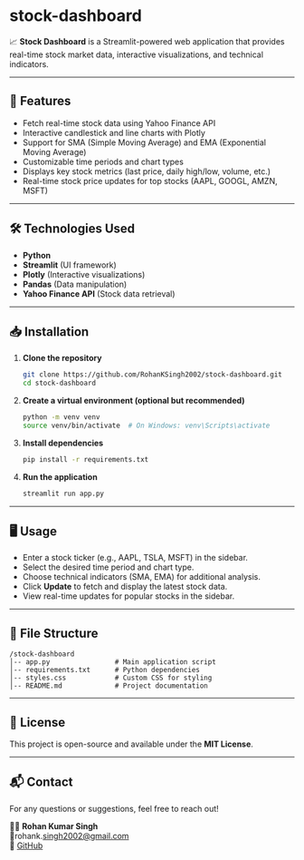 # stock-dashboard

📈 **Stock Dashboard** is a Streamlit-powered web application that provides real-time stock market data, interactive visualizations, and technical indicators.

---

## 🚀 Features

- Fetch real-time stock data using Yahoo Finance API
- Interactive candlestick and line charts with Plotly
- Support for SMA (Simple Moving Average) and EMA (Exponential Moving Average)
- Customizable time periods and chart types
- Displays key stock metrics (last price, daily high/low, volume, etc.)
- Real-time stock price updates for top stocks (AAPL, GOOGL, AMZN, MSFT)

---

## 🛠️ Technologies Used

- **Python**
- **Streamlit** (UI framework)
- **Plotly** (Interactive visualizations)
- **Pandas** (Data manipulation)
- **Yahoo Finance API** (Stock data retrieval)

---

## 📥 Installation

1. **Clone the repository**

   ```sh
   git clone https://github.com/RohanKSingh2002/stock-dashboard.git
   cd stock-dashboard
   ```

2. **Create a virtual environment (optional but recommended)**

   ```sh
   python -m venv venv
   source venv/bin/activate  # On Windows: venv\Scripts\activate
   ```

3. **Install dependencies**

   ```sh
   pip install -r requirements.txt
   ```

4. **Run the application**

   ```sh
   streamlit run app.py
   ```

---

## 🖥️ Usage

- Enter a stock ticker (e.g., AAPL, TSLA, MSFT) in the sidebar.
- Select the desired time period and chart type.
- Choose technical indicators (SMA, EMA) for additional analysis.
- Click **Update** to fetch and display the latest stock data.
- View real-time updates for popular stocks in the sidebar.

---

## 📄 File Structure

```
/stock-dashboard
│-- app.py                # Main application script
│-- requirements.txt      # Python dependencies
│-- styles.css            # Custom CSS for styling
│-- README.md             # Project documentation
```

---

## 📜 License

This project is open-source and available under the **MIT License**.

---

## 📬 Contact

For any questions or suggestions, feel free to reach out!

👨‍💻 **Rohan Kumar Singh**\
📧rohank.[singh2002@gmail.com](mailto\:rohank.singh2002@gmail.com)\
🐙 [GitHub](https://github.com/RohanKSingh2002)

